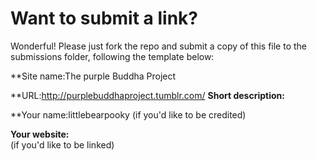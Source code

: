 # Want to submit a link?

Wonderful! Please just fork the repo and submit a copy of this file to the submissions folder, following the template below:

**Site name:The purple Buddha Project

**URL:http://purplebuddhaproject.tumblr.com/
**Short description:**

**Your name:littlebearpooky
(if you'd like to be credited)

**Your website:**  
(if you'd like to be linked)
